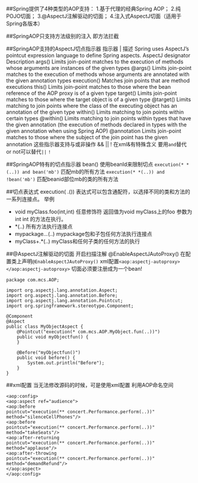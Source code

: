 ##Spring提供了4种类型的AOP支持：
1.基于代理的经典Spring AOP；
2.纯POJO切面；
3.@AspectJ注解驱动的切面；
4.注入式AspectJ切面（适用于Spring各版本）

##SpringAOP只支持方法级别的注入
即方法拦截

##SpringAOP支持的AspectJ切点指示器
指示器 | 描述
Spring uses AspectJ’s pointcut expression language to define Spring aspects.
AspectJ designator Description
args() Limits join-point matches to the execution of methods whose arguments are instances of the given types
@args() Limits join-point matches to the execution of methods whose arguments are annotated with the given annotation types
execution() Matches join points that are method executions
this() Limits join-point matches to those where the bean reference of the AOP proxy is of a given type
target() Limits join-point matches to those where the target object is of a given type
@target() Limits matching to join points where the class of the executing object has an annotation of the given type
within() Limits matching to join points within certain types
@within() Limits matching to join points within types that have the given annotation (the execution of methods declared in types with the given annotation when using Spring AOP)
@annotation Limits join-point matches to those where the subject of the join point has the given annotation
这些指示器支持与或非操作
&& || !
在xml&有特殊含义 要用`and`替代
or not可以替代`||` `!`

##SpringAOP特有的切点指示器
bean() 使用beanId来限制切点
`execution(* *(..)) and bean('mb')` 匹配mb的所有方法
`execution(* *(..)) and !bean('mb')` 匹配beanid部位mb的类的所有方法

##切点表达式
execution(<optional modifer> <return type> <class>.<method>(<paramater type>))
表达式可以包含通配符，以选择不同的类和方法的一系列连接点。
举例
* void myClass.foo(int,int) 任意修饰符 返回值为void myClass上的foo 参数为int int 的方法在执行。
* *(..) 所有方法执行连接点
* mypackage..*.*(..) mypackage包和子包任何方法执行连接点
* myClass+.*(..) myClass和任何子类的任何方法的执行

##@AspectJ注解驱动的切面
开启扫描注解
@EnableAspectJAutoProxy() 在配置类上声明`@EnableAspectJAutoProxy()` 
xml配置`<aop:aspectj-autoproxy></aop:aspectj-autoproxy>`
切面必须要注册成为一个bean!
```
package com.mcs.AOP;

import org.aspectj.lang.annotation.Aspect;
import org.aspectj.lang.annotation.Before;
import org.aspectj.lang.annotation.Pointcut;
import org.springframework.stereotype.Component;

@Component
@Aspect
public class MyObjectAspect {
	@Pointcut("execution(* com.mcs.AOP.MyObject.fun(..))")
	public void myObjectfun() {
	}

	@Before("myObjectfun()")
	public void before() {
		System.out.println("Before");
	}
}
```

##xml配置
当无法修改源码的时候，可是使用xml配置
利用AOP命名空间
```
<aop:config>
<aop:aspect ref="audience">
<aop:before
pointcut="execution(** concert.Performance.perform(..))"
method="silenceCellPhones"/>
<aop:before
pointcut="execution(** concert.Performance.perform(..))"
method="takeSeats"/>
<aop:after-returning
pointcut="execution(** concert.Performance.perform(..))"
method="applause"/>
<aop:after-throwing
pointcut="execution(** concert.Performance.perform(..))"
method="demandRefund"/>
</aop:aspect>
</aop:config>
```
